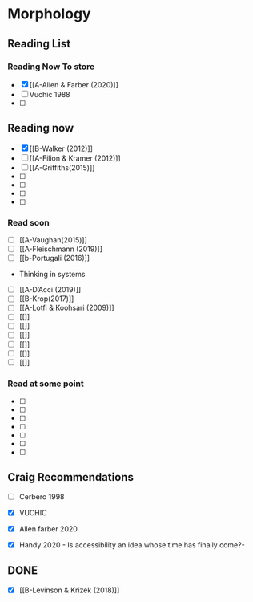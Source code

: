 # Morphology
## Reading List


### Reading Now To store
- [x] [[A-Allen & Farber (2020)]]
- [ ] Vuchic 1988
- [ ] 

## Reading now
- [x]  [[B-Walker (2012)]]
- [ ] [[A-Filion & Kramer (2012)]]
- [ ] [[A-Griffiths(2015)]]
- [ ] 
- [ ] 
- [ ] 
- [ ] 
### Read soon
- [ ] [[A-Vaughan(2015)]]
- [ ] [[A-Fleischmann (2019)]]
- [ ] [[b-Portugali  (2016)]]
- Thinking in systems
- [ ] [[A-D’Acci (2019)]]
- [ ] [[B-Krop(2017)]]
- [ ] [[A-Lotfi & Koohsari (2009)]]
- [ ] [[]]
- [ ] [[]]
- [ ] [[]]
- [ ] [[]]
- [ ] [[]]
- [ ] [[]]
### Read at some point
- [ ] 
- [ ] 
- [ ] 
- [ ] 
- [ ] 
- [ ] 
- [ ] 
## Craig Recommendations 
- [ ] Cerbero 1998
- [x] VUCHIC
- [x] Allen farber 2020
- [x] Handy 2020                               - Is accessibility an idea whose time has finally come?-





## DONE
- [x] [[B-Levinson & Krizek (2018)]]
